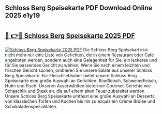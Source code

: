 ## Schloss Berg Speisekarte PDF Download Online 2025 e1y19

# <h2><a href="http://gc8l6cr.nevu.top/?p=Schloss+Berg+Speisekarte">🔗 👉🔴 Schloss Berg Speisekarte 2025 PDF</a></h2>

[![Schloss Berg Speisekarte 2025 PDF](https://i.imgur.com/dBaPXMq.png)](http://gc8l6cr.nevu.top/?p=Schloss+Berg+Speisekarte)
Die Schloss Berg Speisekarte ist nicht mehr nur eine Liste von Gerichten, die in einem Restaurant oder Café angeboten werden, sondern auch eine Gelegenheit für Sie, ein leckeres und für Sie passendes Gericht zu wählen. Wenn Sie nach einem leichten und frischen Gericht suchen, probieren Sie unsere Salate aus unserer Schloss Berg Speisekarte. Für Fleischliebhaber bietet unsere Schloss Berg Speisekarte eine große Auswahl an Gerichten: Rindfleisch, Schweinefleisch, Huhn und Fisch. Unseren Auserwählten bieten wir Gourmet-Gerichte wie Schaschlik und Steak an, die auf einem alten Feuer zubereitet werden. Unsere Schloss Berg Speisekarte umfasst eine große Auswahl an Desserts, von klassischen Torten und Kuchen bis hin zu exquisiten Crème Brûlée und Schokoladenspezialitäten.
